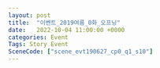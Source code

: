 ```yaml
---
layout: post
title:  "이벤트_2019여름_0화_오프닝"
date:   2022-10-04 11:00:00 +0000
categories: Event
Tags: Story Event
SceneCode: ["scene_evt190627_cp0_q1_s10"]
---
```

